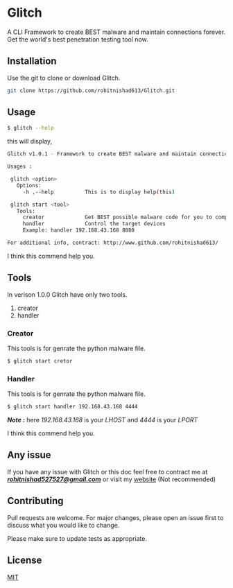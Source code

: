 # Glitch
A CLI Framework to create BEST malware and maintain connections forever. Get the world's best penetration testing tool now.

## Installation

Use the git to clone or download Glitch.

```bash
git clone https://github.com/rohitnishad613/Glitch.git
```

## Usage

```bash
$ glitch --help
```
this will display,
```bash
Glitch v1.0.1 - Framework to create BEST malware and maintain connections forever.

Usages :

 glitch <option>
   Options:
     -h ,--help          This is to display help(this)

 glitch start <tool>
   Tools:
     creator             Get BEST possible malware code for you to compile and use
     handler             Control the target devices
     Example: handler 192.168.43.168 8080

For additional info, contract: http://www.github.com/rohitnishad613/
```

I think this commend help you.

## Tools

In verison 1.0.0 Glitch have only two tools.

1. creator
2. handler

### Creator
This tools is for genrate the python malware file.
```bash
$ glitch start cretor
```

### Handler
This tools is for genrate the python malware file.
```bash
$ glitch start handler 192.168.43.168 4444
```
***Note :*** here *192.168.43.168* is your *LHOST* and *4444* is your *LPORT*

I think this commend help you.

## Any issue
If you have any issue with Glitch or this doc feel free to contract me at ***rohitnishad527527@gmail.com*** or visit my [website](https://rohitnishad613.github.io/) (Not recommended)

## Contributing
Pull requests are welcome. For major changes, please open an issue first to discuss what you would like to change.

Please make sure to update tests as appropriate.

## License
[MIT](https://choosealicense.com/licenses/mit/)
